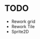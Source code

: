 # TODO

- Rework grid
- Rework Tile
- Sprite2D
<!-- - Load save json -->
<!-- - Replace isKeyPressed with GetKeyPressed -->

